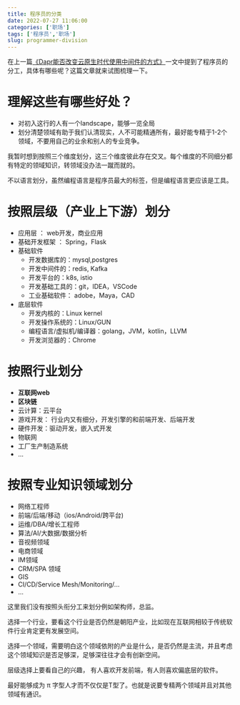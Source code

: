 ```yaml
---
title: 程序员的分类
date: 2022-07-27 11:06:00
categories: ['职场']
tags: ['程序员','职场']
slug: programmer-division
---
```


在上一篇[《Dapr能否改变云原生时代使用中间件的方式》](/posts/2022/can-dapr-change-the-middleware-used-style/)一文中提到了程序员的分工，具体有哪些呢？这篇文章就来试图梳理一下。

# 理解这些有哪些好处？
* 对初入这行的人有一个landscape，能够一览全局
* 划分清楚领域有助于我们认清现实，人不可能精通所有，最好能专精于1-2个领域，不要用自己的业余和别人的专业竞争。

我暂时想到按照三个维度划分，这三个维度彼此存在交叉。每个维度的不同细分都有特定的领域知识，转领域没办法一蹴而就的。

不以语言划分，虽然编程语言是程序员最大的标签，但是编程语言更应该是工具。

# 按照层级（产业上下游）划分
* 应用层 ： web开发，商业应用
* 基础开发框架 ： Spring，Flask
* 基础软件
	* 开发数据库的：mysql,postgres
	* 开发中间件的：redis, Kafka
	* 开发平台的：k8s, istio
	* 开发基础工具的：git，IDEA，VSCode
	* 工业基础软件： adobe，Maya，CAD
* 底层软件
	* 开发内核的：Linux kernel
	* 开发操作系统的：Linux/GUN
	* 编程语言/虚拟机/编译器：golang，JVM，kotlin，LLVM
	* 开发浏览器的：Chrome

# 按照行业划分

* **互联网web**
* **区块链**
* 云计算：云平台
* 游戏开发： 行业内又有细分，开发引擎的和前端开发、后端开发
* 硬件开发：驱动开发，嵌入式开发
* 物联网
* 工厂生产制造系统
* ...

# 按照专业知识领域划分

* 网络工程师
* 前端/后端/移动（ios/Android/跨平台)
* 运维/DBA/增长工程师
* 算法/AI/大数据/数据分析
* 音视频领域
* 电商领域
* IM领域
* CRM/SPA 领域
* GIS
* CI/CD/Service Mesh/Monitoring/...
* ...



这里我们没有按照头衔分工来划分例如架构师，总监。

选择一个行业，要看这个行业是否仍然是朝阳产业，比如现在互联网相较于传统软件行业肯定更有发展空间。

选择一个领域，需要明白这个领域依附的产业是什么，是否仍然是主流，并且考虑这个领域知识是否足够深，足够深往往才会有创新空间。

层级选择上要看自己的兴趣， 有人喜欢开发前端，有人则喜欢偏底层的软件。

最好能够成为 π 字型人才而不仅仅是T型了。也就是说要专精两个领域并且对其他领域有通识。
